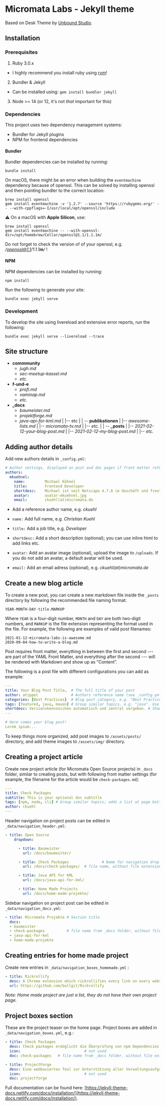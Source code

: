 # Micromata Labs - Jekyll theme

Based on Desk Theme by [Unbound Studio](https://unbound.studio).



## Installation



### Prerequisites

1. Ruby 3.0.x
  - I highly recommend you install ruby using [rvm](https://rvm.io/)!
2. Bundler & Jekyll
  - Can be installed using: `gem install bundler jekyll`
3. Node >= 14 (or 12, it's not *that* important for this)

### Dependencies

This project uses two dependency management systems:
- Bundler for Jekyll plugins
- NPM for frontend dependencies



#### Bundler

Bundler dependencies can be installed by running:
```shell
bundle install
```

On macOS, there might be an error when  building the `eventmachine` dependency because of openssl. 
This can be solved by installing openssl and then pointing bundler to the correct location:

```shell
brew install openssl
gem install eventmachine -v '1.2.7' --source 'https://rubygems.org/' -- --with-cppflags=-I/usr/local/opt/openssl/include
```

⚠️ On a macOS with **Apple Silicon**, use:

```shell
brew install openssl
gem install eventmachine -- --with-openssl-dir=/opt/homebrew/Cellar/openssl@1.1/1.1.1m/
```
Do not forget to check the version of of your openssl, e.g. */openssl@1.1/1.1.1**m**/* !



#### NPM

NPM dependencies can be installed by running:
```shell
npm install
```

Run the following to generate your site:
```shell
bundle exec jekyll serve
```



### Development

To develop the site using livereload and extensive error reports, run the following:
```shell
bundle exec jekyll serve --livereload --trace
```



## Site structure

- **commmunity**
  - *jugh.md*
  - *sec-meetup-kassel.md*
  - *etc.*
- **f-und-e**
  - *profi.md*
  - *vaminap.md*
  - *etc.*
- **_docs**
  - *baumeister.md*
  - *projektforge.md*
  - *java-api-for-kml.md*
|   |-- etc
| 
| -- **publikationen**
|   |-- *awesome-lists.md*
|   |-- *micromata-tv.md*
|   |-- *etc.*
|
| -- **_posts**
|   |-- *2021-02-12-your-blog-post.md*
|   |-- *2021-02-12-my-blog-post.md*
|   |-- *etc.*

## Adding author details

Add new authors details in `_config.yml`:
```yaml
# Author settings, displayed on post and doc pages if front matter references author name e.g. author: ckuehl
authors:
  mkuehnel:
    name:         Michael Kühnel
    title:        Frontend Developer
    shortdesc:    Michael ist seit Netscape 4.7.8 im Geschäft und freut sich, dass dank Webstandards seitdem alles besser wird. Folge Michael bei <a href="https://twitter.com/mkuehnel">Twitter</a> oder <a href="https://github.com/mischah">GitHub</a>.
    avatar:       avatar-mkuehnel.jpg
    email:        ckuehl(at)micromata.de
```

- Add a reference author name, e.g. *ckuehl*

- `name:` Add full name, e.g. *Christian Kuehl*

- `title:` Add a job title, e.g. *Developer*

- `shortdesc:` Add a short description (optional); you can use inline html to add links etc.

- `avatar:` Add an avatar image (optional), upload the image to `/uploads`. If you do not add an avatar, a default avatar will be used.

- `email:` Add an email adress (optional), e.g. *ckuehl(at)micromata.de*

  

## Create a new blog article

To create a new post, you can create a new markdown file inside the `_posts` directory by following the recommended file naming format:
```
YEAR-MONTH-DAY-title.MARKUP
```
Where `YEAR` is a four-digit number, `MONTH` and `DAY` are both two-digit numbers, and `MARKUP` is the file extension representing the format used in the file. For example, the following are examples of valid post filenames:

```
2021-01-12-micromata-labs-is-awesome.md
2020-09-04-how-to-write-a-blog.md
```

Post requires front matter, everything in between the first and second --- are part of the YAML Front Matter, and everything after the second --- will be rendered with Markdown and show up as “Content”.

The following is a post file with different configurations you can add as example:

```yaml
---
title: Your Blog Post Title…  # The full title of your post
author: atippel               # Authors reference name (see _config.yml)
categories: [Best Practices]  # Blog post category, e.g. "Best Practices", "Quick Tips" (these are the only categories at the moment)
tags: [featured, java, maven] # Group similar topics, e.g. "java". Use "featured", if you want to show up the new blog post on the home page.
shortdesc: Versionskennzeichen automatisch und zentral vergeben. # Show as a short description of your blog post on the home page
---

# Here comes your blog post!
Lorem ipsum...
```

To keep things more organized, add post images to `/assets/posts/` directory, and add theme images to `/assets/img/` directory.



## Creating a project article

Create new project article (for Micromata Open Source projects) in `_docs` folder, similar to creating posts, but with following front matter settings (for example, the filename for the article would be `check-packages.md`):

```yml
---
title: Check Packages
subtitle: This is your optional doc subtitle
tags: [npm, node, cli] # Group similar topics; adds a list at page bottom
author: ckuehl
---
```
Header navigation on project posts can be edited in `_data/navigation_header.yml`:

```yml
- title: Open Source
    dropdown:

      - title: Baumeister
        url: /docs/baumeister/

      - title: Check Packages				# Name for navigation drop down
        url: /docs/check-packages/	# file name, without file extension

      - title: Java API for KML
        url: /docs/java-api-for-kml/

      - title: Home Made Projects
        url: /docs/home-made-projekte/
```

Sidebar navigation on project post can be edited in `_data/navigation_docs.yml`:

```yml
- title: Micromata Projekte # Section title
  docs:
  - baumeister
  - check-packages          # file name from _docs folder, without file extension
  - java-api-for-kml
  - home-made-projekte
```



## Creating entries for home made project

Create new  entries in `_data/navigation_boxes_homemade.yml` :

```yml
- title: Rickrollify
  desc: A Chrome extension which rickrollifies every link on every website – Psst!
  url: https://github.com/bullgit/Rickrollify
```

*Note: Home made project are just a list, they do not have their own project page.*

##  Project boxes section

These are the project teaser on the home page. Project boxes are added in `_data/navigation_boxes.yml`, e.g.:

```yml
- title: Check Packages
  desc: Check packages ermöglicht die Überprüfung von npm Dependencies eines Projektes via whitelisting (oder blacklisting).
  icon:								# not used
  doc: check-packages	# file name from _docs folder, without file extension

- title: ProjectForge
  desc: Eine webbasiertes Tool zur Unterstützung aller Verwaltungsaufgaben im Projektmanagement und der Unternehmensorganisation.
  icon:								# not used
  doc: projectforge
```




Full documentation can be found here: [https://jekyll-theme-docs.netlify.com/docs/installation/](https://jekyll-theme-docs.netlify.com/docs/installation/).
